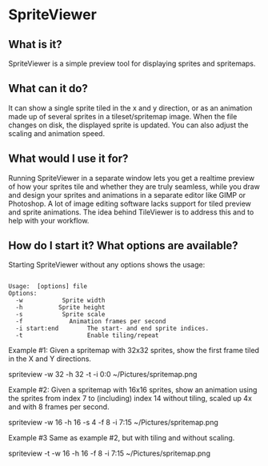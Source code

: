 # SpriteViewer

## What is it?
SpriteViewer is a simple preview tool for displaying sprites and spritemaps.

## What can it do?
It can show a single sprite tiled in the x and y direction, or as
an animation made up of several sprites in a tileset/spritemap image. When the file changes
on disk, the displayed sprite is updated. You can also adjust the scaling and animation speed.

## What would I use it for?
Running SpriteViewer in a separate window lets you get a realtime preview
of how your sprites tile and whether they are truly seamless, while you draw
and design your sprites and animations in a separate editor like GIMP or Photoshop.
A lot of image editing software lacks support for tiled preview and sprite animations.
The idea behind TileViewer is to address this and to help with your workflow.

## How do I start it? What options are available?
Starting SpriteViewer without any options shows the usage:

<pre><code>
Usage:  [options] file
Options:
  -w <width>          Sprite width
  -h <height>         Sprite height
  -s <scale>          Sprite scale
  -f <fps>            Animation frames per second
  -i start:end        The start- and end sprite indices.
  -t                  Enable tiling/repeat
</code></pre>

Example #1: Given a spritemap with 32x32 sprites, show the first frame tiled in the X and Y directions.

spriteview -w 32 -h 32 -t -i 0:0 ~/Pictures/spritemap.png

Example #2: Given a spritemap with 16x16 sprites, show an animation using the sprites from index 7 to (including) index 14 without tiling, scaled up 4x and with 8 frames per second.

spriteview -w 16 -h 16 -s 4 -f 8 -i 7:15 ~/Pictures/spritemap.png

Example #3 Same as example #2, but with tiling and without scaling.

spriteview -t -w 16 -h 16 -f 8 -i 7:15 ~/Pictures/spritemap.png

